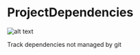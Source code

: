 # ProjectDependencies
![alt text](https://github.com/Robot-Fromage/GitUser/blob/master/resources/media/com/projectdependencies_100.png "ProjectDependencies")

Track dependencies not managed by git
